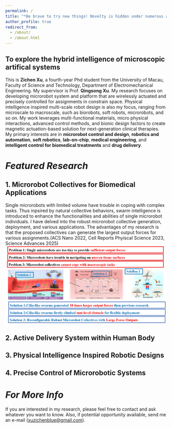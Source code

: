 ```yaml
---
permalink: /
title: "*Be brave to try new things! Novelty is hidden under numerous attempts*"
author_profile: true
redirect_from: 
  - /about/
  - /about.html
---
```

##  To explore the hybrid intelligence of microscopic artifical systems 
This is **Zichen Xu**, a fourth-year Phd student from the University of Macau, Faculty of Science and Technology, Department of Electromechanical Engineering. My supervisor is Prof. **Qingsong Xu**. 
My research focuses on developing microrobot system and platform that are wirelessly actuated and precisely controlled for assignments in constrain space. Physical intelligence inspired multi-scale robot design is also my focus, ranging from microscale to macroscale, such as biorobots, soft robots, microrobots, and so on. My work leverages multi-functional materials, micro physical interactions, advanced control methods, and bionic design factors to create magnetic actuation-based solution for next-generation clinical therapies. My primary interests are in **microrobot control and design**, **robotics and automation**, **soft robotics**, **lab-on-chip**, **medical engineering**, and **intelligent control for biomedical treatments** and **drug delivery**.

*Featured Research*
======
## 1. Microrobot Collectives for Biomedical Applications 
Single microrobots with limited volume have trouble in coping with complex tasks. Thus inpsired by natural collective behaviors, swarm intelligence is introduced to enhance the functionalities and abilities of single microrobot individuals. I have delved into the robust microrobot collective generation, deployment, and various applications. The advantages of my research is that the proposed collectives can generate the largest output forces for various assignments.(ACS Nano 2022, Cell Reports Phyiscal Science 2023, Science Advances 2025)
![Res1](images/Res1.png "Microrobot Collectives") 
## 2. Active Delivery System within Human Body 

## 3. Physical Intelligence Inspired Robotic Designs

## 4. Precise Control of Microrobotic Systems


*For More Info*
======
If you are interested in my research, please feel free to contact and ask whatever you want to know. Also, if potential opportunity available, send me an e-mail (xuzichenblue@gmail.com).
